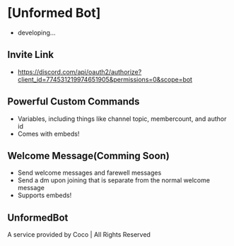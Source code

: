 # [Unformed Bot]
- developing...

## Invite Link
- https://discord.com/api/oauth2/authorize?client_id=774531219974651905&permissions=0&scope=bot

## Powerful Custom Commands
- Variables, including things like channel topic, membercount, and author id
- Comes with embeds!

## Welcome Message(Comming Soon)
- Send welcome messages and farewell messages
- Send a dm upon joining that is separate from the normal welcome message
- Supports embeds!

## UnformedBot
A service provided by Coco | All Rights Reserved

